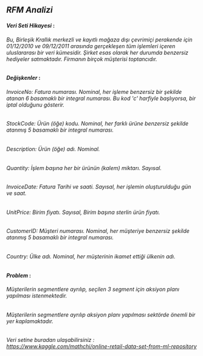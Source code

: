 ## *RFM Analizi*

#### ***Veri Seti Hikayesi*** :
###### Bu, Birleşik Krallık merkezli ve kayıtlı mağaza dışı çevrimiçi perakende için 01/12/2010 ve 09/12/2011 arasında gerçekleşen tüm işlemleri içeren uluslararası bir veri kümesidir. Şirket esas olarak her durumda benzersiz hediyeler satmaktadır. Firmanın birçok müşterisi toptancıdır.

#### ***Değişkenler*** :
###### InvoiceNo: Fatura numarası. Nominal, her işleme benzersiz bir şekilde atanan 6 basamaklı bir integral numarası. Bu kod 'c' harfiyle başlıyorsa, bir iptal olduğunu gösterir.
###### StockCode: Ürün (öğe) kodu. Nominal, her farklı ürüne benzersiz şekilde atanmış 5 basamaklı bir integral numarası.
###### Description: Ürün (öğe) adı. Nominal.
###### Quantity: İşlem başına her bir ürünün (kalem) miktarı. Sayısal.
###### InvoiceDate: Fatura Tarihi ve saati. Sayısal, her işlemin oluşturulduğu gün ve saat.
###### UnitPrice: Birim fiyatı. Sayısal, Birim başına sterlin ürün fiyatı.
###### CustomerID: Müşteri numarası. Nominal, her müşteriye benzersiz şekilde atanmış 5 basamaklı bir integral numarası.
###### Country: Ülke adı. Nominal, her müşterinin ikamet ettiği ülkenin adı.

#### ***Problem*** :
###### Müşterilerin segmentlere ayrılıp, seçilen 3 segment için aksiyon planı yapılması istenmektedir.
###### Müşterilerin segmentlere ayrılıp aksiyon planı yapılması sektörde önemli bir yer kaplamaktadır.

###### Veri setine buradan ulaşabilirsiniz : *https://www.kaggle.com/mathchi/online-retail-data-set-from-ml-repository*